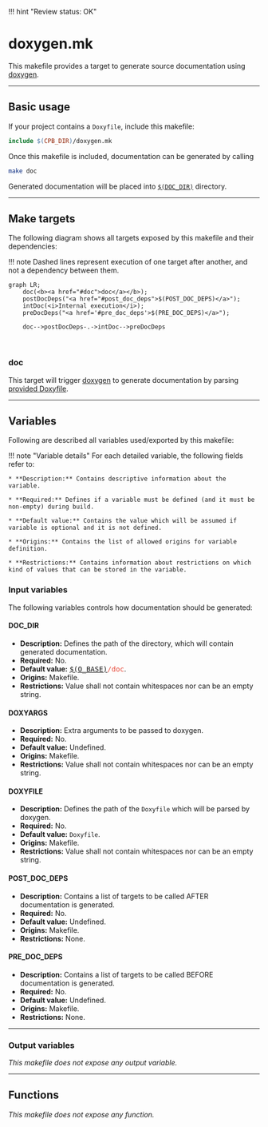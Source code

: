 !!! hint "Review status: OK"

# doxygen.mk

This makefile provides a target to generate source documentation using [doxygen](https://www.doxygen.nl/index.html).

--------------------------------------------------------------------------------

## Basic usage

If your project contains a `Doxyfile`, include this makefile:

```Makefile
include $(CPB_DIR)/doxygen.mk
```

Once this makefile is included, documentation can be generated by calling

```bash
make doc
```

Generated documentation will be placed into [`$(DOC_DIR)`](#doc_dir) directory.

--------------------------------------------------------------------------------

## Make targets

The following diagram shows all targets exposed by this makefile and their dependencies:

!!! note
    Dashed lines represent execution of one target after another, and not a dependency between them.

```mermaid
graph LR;
    doc(<b><a href="#doc">doc</a></b>);
    postDocDeps("<a href="#post_doc_deps">$(POST_DOC_DEPS)</a>");
    intDoc(<i>Internal execution</i>);
    preDocDeps("<a href='#pre_doc_deps'>$(PRE_DOC_DEPS)</a>");

    doc-->postDocDeps-.->intDoc-->preDocDeps
```
<br/>

### doc

This target will trigger [doxygen](https://www.doxygen.nl/index.html) to generate documentation by parsing [provided Doxyfile](#doxyfile).

--------------------------------------------------------------------------------

## Variables

Following are described all variables used/exported by this makefile:

!!! note "Variable details"
    For each detailed variable, the following fields refer to:

    * **Description:** Contains descriptive information about the variable.

    * **Required:** Defines if a variable must be defined (and it must be non-empty) during build.

    * **Default value:** Contains the value which will be assumed if variable is optional and it is not defined.

    * **Origins:** Contains the list of allowed origins for variable definition.

    * **Restrictions:** Contains information about restrictions on which kind of values that can be stored in the variable.

### Input variables

The following variables controls how documentation should be generated:

#### DOC_DIR

* **Description:** Defines the path of the directory, which will contain generated documentation.
* **Required:** No.
* **Default value:** <tt style="color:#E74C3C">[$(O_BASE)](../variables/#o_base)/doc</tt>.
* **Origins:** Makefile.
* **Restrictions:** Value shall not contain whitespaces nor can be an empty string.

#### DOXYARGS

* **Description:** Extra arguments to be passed to doxygen.
* **Required:** No.
* **Default value:** Undefined.
* **Origins:** Makefile.
* **Restrictions:** Value shall not contain whitespaces nor can be an empty string.

#### DOXYFILE

* **Description:** Defines the path of the `Doxyfile` which will be parsed by doxygen.
* **Required:** No.
* **Default value:** `Doxyfile`.
* **Origins:** Makefile.
* **Restrictions:** Value shall not contain whitespaces nor can be an empty string.

#### POST_DOC_DEPS

* **Description:** Contains a list of targets to be called AFTER documentation is generated.
* **Required:** No.
* **Default value:** Undefined.
* **Origins:** Makefile.
* **Restrictions:** None.

#### PRE_DOC_DEPS

* **Description:** Contains a list of targets to be called BEFORE documentation is generated.
* **Required:** No.
* **Default value:** Undefined.
* **Origins:** Makefile.
* **Restrictions:** None.

--------------------------------------------------------------------------------

### Output variables

_This makefile does not expose any output variable._

--------------------------------------------------------------------------------

## Functions

_This makefile does not expose any function._
